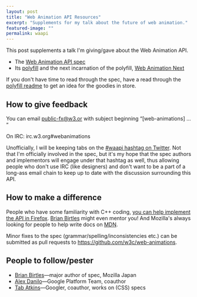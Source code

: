 ```yaml
---
layout: post
title: "Web Animation API Resources"
excerpt: "Supplements for my talk about the future of web animation."
featured-image: ""
permalink: waapi
---
```


This post supplements a talk I'm giving/gave about the Web Animation API.

* The [Web Animation API spec](http://w3c.github.io/web-animations/)
* Its [polyfill](https://github.com/web-animations/web-animations-js) and the next incarnation of the polyfill, [Web Animation Next](https://github.com/web-animations/web-animations-next)

If you don't have time to read through the spec, have a read through the [polyfill readme](https://github.com/web-animations/web-animations-js#readme) to get an idea for the goodies in store.

## How to give feedback
You can email <public-fx@w3.or> with subject beginning &ldquo;[web-animations] &hellip; &rdquo;

On IRC:
irc.w3.org#webanimations

Unofficially, I will be keeping tabs on the [#waapi hashtag on Twitter](https://twitter.com/search?q=%23waapi&src=typd). Not that I'm officially involved in the spec, but it's my hope that the spec authors and implementors will engage under that hashtag as well, thus allowing people who don't use IRC (like designers) and don't want to be a part of a long-ass email chain to keep up to date with the discussion surrounding this API.

## How to make a difference
People who have some familiarity with C++ coding, [you can help implement the API in Firefox](https://developer.mozilla.org/en-US/docs/Introduction). [Brian Birtles](bbirtles@mozilla.com) might even mentor you! And Mozilla's always looking for people to help write docs on [MDN](https://developer.mozilla.org).

Minor fixes to the spec (grammar/spelling/inconsistencies etc.) can be submitted as pull requests to <https://github.com/w3c/web-animations>.

## People to follow/pester
* [Brian Birtles](https://twitter.com/brianskold)&mdash;major author of spec, Mozilla Japan
* [Alex Danilo](https://twitter.com/alexanderdanilo)&mdash;Google Platform Team, coauthor
* [Tab Atkins](https://twitter.com/tabatkins)&mdash;Googler, coauthor, works on (CSS) specs